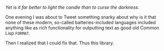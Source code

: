 _Yet is it far better to light the candle than to curse the darkness._

One evening I was about to Tweet something snarky about why is it that none of these
modern, so-called batteries-included languages included anything like as rich 
functionality for outputting text as good old Common Lisp `FORMAT`.

Then I realized that I could fix that. Thus this library.
